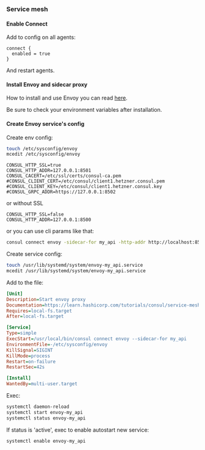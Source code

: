 ### Service mesh

#### Enable Connect
Add to config on all agents:
```hcl
connect {
  enabled = true
}
```

And restart agents.

#### Install Envoy and sidecar proxy

How to install and use Envoy you can read [here](https://learn.hashicorp.com/tutorials/consul/service-mesh-with-envoy-proxy).

Be sure to check your environment variables after installation.

#### Create Envoy service's config

Create env config:
```bash
touch /etc/sysconfig/envoy
mcedit /etc/sysconfig/envoy
```

```
CONSUL_HTTP_SSL=true
CONSUL_HTTP_ADDR=127.0.0.1:8501
CONSUL_CACERT=/etc/ssl/certs/consul-ca.pem
#CONSUL_CLIENT_CERT=/etc/consul/client1.hetzner.consul.pem
#CONSUL_CLIENT_KEY=/etc/consul/client1.hetzner.consul.key
#CONSUL_GRPC_ADDR=https://127.0.0.1:8502
```
or without SSL
```
CONSUL_HTTP_SSL=false
CONSUL_HTTP_ADDR=127.0.0.1:8500
```
or you can use cli params like that:
```bash
consul connect envoy -sidecar-for my_api -http-addr http://localhost:8500 -grpc-addr localhost:8502 
```


Create service config:
```bash
touch /usr/lib/systemd/system/envoy-my_api.service
mcedit /usr/lib/systemd/system/envoy-my_api.service
```

Add to the file:
```ini
[Unit]
Description=Start envoy proxy
Documentation=https://learn.hashicorp.com/tutorials/consul/service-mesh-with-envoy-proxy
Requires=local-fs.target
After=local-fs.target

[Service]
Type=simple
ExecStart=/usr/local/bin/consul connect envoy --sidecar-for my_api
EnvironmentFile=-/etc/sysconfig/envoy
KillSignal=SIGINT
KillMode=process
Restart=on-failure
RestartSec=42s

[Install]
WantedBy=multi-user.target
```

Exec:
```bash
systemctl daemon-reload
systemctl start envoy-my_api
systemctl status envoy-my_api
```

If status is 'active', exec to enable autostart new service:

```bash
systemctl enable envoy-my_api
```

